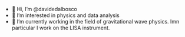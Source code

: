 - 👋 Hi, I’m @davidedalbosco
- 👀 I’m interested in physics and data analysis
- 🌱 I’m currently working in the field of gravitational wave physics. Imn particular I work on the LISA instrument. 

<!---
davidedalbosco/davidedalbosco is a ✨ special ✨ repository because its `README.md` (this file) appears on your GitHub profile.
You can click the Preview link to take a look at your changes.
--->
